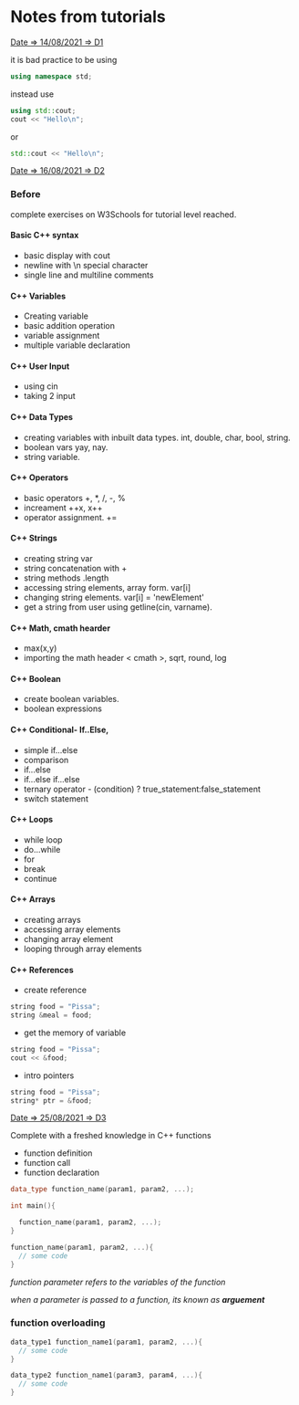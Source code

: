 # Notes from tutorials

[Date => 14/08/2021  => D1](#)

it is bad practice to be using 
```c++
using namespace std;
```
instead use
```c++
using std::cout;
cout << "Hello\n";
```
or
```c++
std::cout << "Hello\n";
```
[Date => 16/08/2021 => D2](#)

### Before 

complete exercises on W3Schools for tutorial level reached.

#### Basic C++ syntax
- basic display with cout
- newline with \n special character
- single line and multiline comments

#### C++ Variables
- Creating variable
- basic addition operation
- variable assignment
- multiple variable declaration

#### C++ User Input
- using cin
- taking 2 input

#### C++ Data Types
- creating variables with inbuilt data types. int, double, char, bool, string.
- boolean vars yay, nay.
- string variable.

#### C++ Operators
- basic operators +, *, /, -, %
- increament ++x, x++
- operator assignment. +=

#### C++ Strings
- creating string var
- string concatenation  with +
- string methods .length
- accessing string elements, array form. var[i]
- changing string elements. var[i] = 'newElement'
- get a string from user using getline(cin, varname).

#### C++ Math, cmath hearder
- max(x,y)
- importing the math header < cmath >, sqrt, round, log

#### C++ Boolean
- create boolean variables.
- boolean expressions

#### C++ Conditional- If..Else,
- simple if...else
-  comparison
- if...else
- if...else if...else
- ternary operator  - (condition) ? true_statement:false_statement
- switch statement

#### C++ Loops
- while loop
- do...while
-  for
- break
- continue

#### C++ Arrays
- creating arrays
- accessing array elements
- changing array element
- looping through array elements

#### C++ References
- create reference
```c++
string food = "Pissa";
string &meal = food;
```
- get the memory of variable
```c++
string food = "Pissa";
cout << &food;
```
- intro pointers
```c++
string food = "Pissa";
string* ptr = &food;
```
[Date => 25/08/2021 => D3](#)

Complete with a freshed knowledge in C++ functions

+ function definition
+ function call
+ function declaration

```cpp
data_type function_name(param1, param2, ...);

int main(){

  function_name(param1, param2, ...);
}

function_name(param1, param2, ...){
  // some code 
}

```

*function parameter refers to the variables of the function*

*when a parameter is passed to a function, its known as __arguement__*

### function overloading
```cpp
data_type1 function_name1(param1, param2, ...){
  // some code 
}

data_type2 function_name1(param3, param4, ...){
  // some code 
}

```